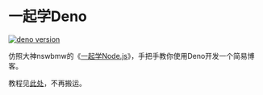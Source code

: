 # 一起学Deno

[![deno version](https://img.shields.io/badge/deno-^1.30.1-blue?logo=deno)](https://github.com/denoland/deno)

仿照大神nswbmw的《[一起学Node.js](https://github.com/nswbmw/N-blog)》，手把手教你使用Deno开发一个简易博客。

教程见[此处](https://www.yuque.com/jiqingyun-begup/ewktxz)，不再搬运。
